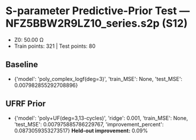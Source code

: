 # S-parameter Predictive-Prior Test — NFZ5BBW2R9LZ10_series.s2p (S12)
- Z0: 50.00 Ω
- Train points: 321  |  Test points: 80

## Baseline
- {'model': 'poly_complex_logf(deg=3)', 'train_MSE': None, 'test_MSE': 0.007982855292708896}

## UFRF Prior
- {'model': 'poly+UF(deg=3,13-cycles)', 'ridge': 0.001, 'train_MSE': None, 'test_MSE': 0.007975885786229767, 'improvement_percent': 0.0873059353273517}
**Held-out improvement:** 0.09%